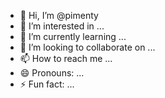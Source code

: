 - 👋 Hi, I’m @pimenty
- 👀 I’m interested in ...
- 🌱 I’m currently learning ...
- 💞️ I’m looking to collaborate on ...
- 📫 How to reach me ...
- 😄 Pronouns: ...
- ⚡ Fun fact: ...

<!---
pimenty/pimenty is a ✨ special ✨ repository because its `README.md` (this file) appears on your GitHub profile.
You can click the Preview link to take a look at your changes.
--->
